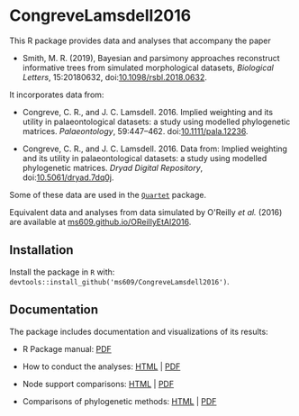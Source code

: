 # CongreveLamsdell2016

This R package provides data and analyses that accompany the paper

- Smith, M. R. (2019), Bayesian and parsimony approaches reconstruct informative trees from simulated morphological datasets, _Biological Letters_, 15:20180632, 
doi:[10.1098/rsbl.2018.0632](https://doi.org/10.1098/rsbl.2018.0632).

It incorporates data from:

- Congreve, C. R., and J. C. Lamsdell. 2016. Implied weighting and its utility in palaeontological datasets: a study using modelled phylogenetic matrices. _Palaeontology_, 59:447–462. doi:[10.1111/pala.12236](https://dx.doi.org/10.1111/pala.12236).

- Congreve, C. R., and J. C. Lamsdell. 2016. Data from: Implied weighting and its utility in palaeontological datasets: a study using modelled phylogenetic matrices. _Dryad Digital Repository_, doi:[10.5061/dryad.7dq0j](https://dx.doi.org/10.5061/dryad.7dq0j).

Some of these data are used in the [`Quartet`](https://ms609.github.io/Quartet) package.

Equivalent data and analyses from data simulated by O'Reilly _et al._ (2016) 
are available at [ms609.github.io/OReillyEtAl2016](https://ms609.github.io/OReillyEtAl2016).

## Installation 

Install the package in `R` with:
`devtools::install_github('ms609/CongreveLamsdell2016')`.


## Documentation

The package includes documentation and visualizations of its results:

* R Package manual: [PDF](https://ms609.github.io/CongreveLamsdell2016/CongreveLamsdell2016_1.0.0.pdf)

* How to conduct the analyses:
[HTML](https://ms609.github.io/CongreveLamsdell2016/Conduct-analyses.html) | 
[PDF](https://ms609.github.io/CongreveLamsdell2016/Conduct-analyses.pdf)

* Node support comparisons:
[HTML](https://ms609.github.io/CongreveLamsdell2016/Compare-node-supports.html) | 
[PDF](https://ms609.github.io/CongreveLamsdell2016/Compare-node-supports.pdf)

* Comparisons of phylogenetic methods:
[HTML](https://ms609.github.io/CongreveLamsdell2016/Compare-methods.html) | 
[PDF](https://ms609.github.io/CongreveLamsdell2016/Compare-methods.pdf)
